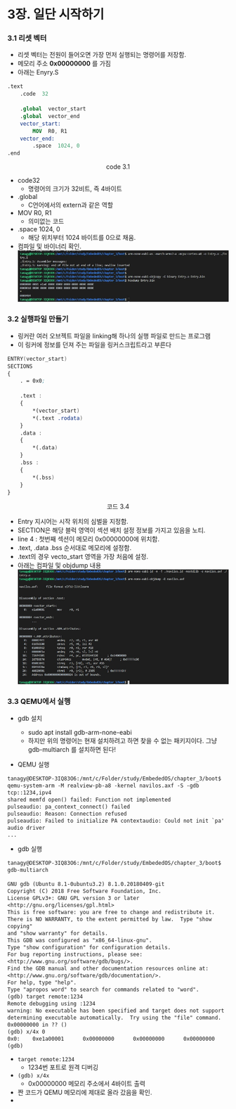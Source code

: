 # 3장. 일단 시작하기

### 3.1 리셋 벡터
- 리셋 벡터는 전원이 들어오면 가장 먼저 실행되는 명령어를 저장함.
- 메모리 주소 **0x00000000** 를 가짐
- 아래는 Enyry.S
~~~nasm
.text
	.code  32 

	.global  vector_start
	.global  vector_end
	vector_start:
		MOV  R0, R1
	vector_end:
		.space  1024, 0
.end
~~~ 
<center>code 3.1</center>

- code32 
	- 명령어의 크기가 32비트, 즉 4바이트
- .global
	- C언어에서의 extern과 같은 역할
- MOV R0, R1
	- 의미없는 코드
- .space 1024, 0
	- 해당 위치부터 1024 바이트를 0으로 채움.
- 컴파일 및 바이너리 확인.
![실행](./img/entry_dump.jpg)

### 3.2 실행파일 만들기
 - 링커란 여러 오브젝트 파일을 linking해 하나의 실행 파일로 만드는 프로그램
 - 이 링커에 정보를 던져 주는 파일을 링커스크립트라고 부른다

~~~nasm
ENTRY(vector_start)
SECTIONS
{
    . = 0x0;

    .text :
    {
        *(vector_start)
        *(.text .rodata)
    }
    .data :
    {
        *(.data)
    }
    .bss :
    {
        *(.bss)
    }
}
~~~
<center>코드 3.4</center>

- Entry 지시어는 시작 위치의 심벌을 지정함.
- SECTION은 해당 블럭 영역이 섹션 배치 설정 정보를 가지고 있음을 노티.
- line 4 : 첫번째 섹션이 메모리 0x00000000에 위치함.
- .text, .data .bss 순서대로 메모리에 설정함.
- .text의 경우 vecto_start 영역을 가장 처음에 설정.
- 아래는 컴파일 및 objdump 내용
![dump](./img/linker_exejpg.jpg)

### 3.3 QEMU에서 실행
 - gdb 설치
	 - sudo apt install gdb-arm-none-eabi
	 - 하지만 위의 명령어는 현재 설치하려고 하면 찾을 수 없는 패키지이다. 그냥 gdb-multiarch 를 설치하면 된다!

- QEMU 실행
 ~~~
tanagy@DESKTOP-3IQ83O6:/mnt/c/Folder/study/EmbededOS/chapter_3/boot$ qemu-system-arm -M realview-pb-a8 -kernel navilos.axf -S -gdb tcp::1234,ipv4
shared memfd open() failed: Function not implemented
pulseaudio: pa_context_connect() failed
pulseaudio: Reason: Connection refused
pulseaudio: Failed to initialize PA contextaudio: Could not init `pa' audio driver
...
 ~~~
- gdb 실행
~~~
tanagy@DESKTOP-3IQ83O6:/mnt/c/Folder/study/EmbededOS/chapter_3/boot$ gdb-multiarch

GNU gdb (Ubuntu 8.1-0ubuntu3.2) 8.1.0.20180409-git
Copyright (C) 2018 Free Software Foundation, Inc.
License GPLv3+: GNU GPL version 3 or later <http://gnu.org/licenses/gpl.html>
This is free software: you are free to change and redistribute it.
There is NO WARRANTY, to the extent permitted by law.  Type "show copying"
and "show warranty" for details.
This GDB was configured as "x86_64-linux-gnu".
Type "show configuration" for configuration details.
For bug reporting instructions, please see:
<http://www.gnu.org/software/gdb/bugs/>.
Find the GDB manual and other documentation resources online at:
<http://www.gnu.org/software/gdb/documentation/>.
For help, type "help".
Type "apropos word" to search for commands related to "word".
(gdb) target remote:1234
Remote debugging using :1234
warning: No executable has been specified and target does not support
determining executable automatically.  Try using the "file" command.
0x00000000 in ?? ()
(gdb) x/4x 0
0x0:    0xe1a00001      0x00000000      0x00000000      0x00000000
(gdb)
~~~
- ``target remote:1234 ``
	- 1234번 포트로 원격 디버깅
- ``(gdb) x/4x``
	- 0x00000000 메모리 주소에서 4바이트 출력
- 짠 코드가 QEMU 메모리에 제대로 올라 갔음을 확인.
- 
<!--stackedit_data:
eyJoaXN0b3J5IjpbLTE0MTI3NzEzNzIsNTQyOTEyODA2LDk5Mz
IzOTk5NCwtNDUzMDY0NzQ4LDIwODgyMDcxMzVdfQ==
-->